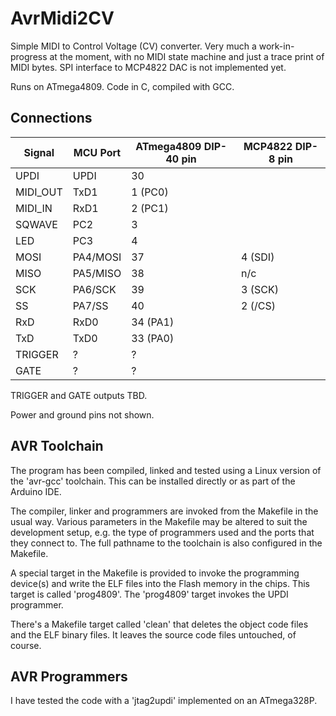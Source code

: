 # AvrMidi2CV

Simple MIDI to Control Voltage (CV) converter.
Very much a work-in-progress at the moment,
with no MIDI state machine and just a trace print of MIDI bytes.
SPI interface to MCP4822 DAC is not implemented yet.

Runs on ATmega4809. Code in C, compiled with GCC.

## Connections

| Signal   | MCU Port | ATmega4809 DIP-40 pin | MCP4822 DIP-8 pin |
|----------|----------|-----------------------|-------------------|
| UPDI     | UPDI     | 30                    |                   |
| MIDI_OUT | TxD1     | 1 (PC0)               |                   |
| MIDI_IN  | RxD1     | 2 (PC1)               |                   |
| SQWAVE   | PC2      | 3                     |                   |
| LED      | PC3      | 4                     |                   |
| MOSI     | PA4/MOSI | 37                    | 4 (SDI)           |
| MISO     | PA5/MISO | 38                    | n/c               |
| SCK      | PA6/SCK  | 39                    | 3 (SCK)           |
| SS       | PA7/SS   | 40                    | 2 (/CS)           |
| RxD      | RxD0     | 34 (PA1)              |                   |
| TxD      | TxD0     | 33 (PA0)              |                   |
| TRIGGER  | ?        | ?                     |                   |
| GATE     | ?        | ?                     |                   |

TRIGGER and GATE outputs TBD.

Power and ground pins not shown.

## AVR Toolchain

The program has been compiled, linked and tested using a Linux version
of the 'avr-gcc' toolchain.
This can be installed directly or as part of the Arduino IDE.

The compiler, linker and programmers are invoked from the Makefile in
the usual way.
Various parameters in the Makefile may be altered to suit the development
setup, e.g. the type of programmers used and the ports that they connect to.
The full pathname to the toolchain is also configured in the Makefile.

A special target in the Makefile is provided to invoke the programming
device(s) and write the ELF files into the Flash memory in the chips.
This target is called 'prog4809'.
The 'prog4809' target invokes the UPDI programmer.

There's a Makefile target called 'clean' that deletes the object code files
and the ELF binary files.
It leaves the source code files untouched, of course.

## AVR Programmers

I have tested the code with a 'jtag2updi' implemented on an ATmega328P.

